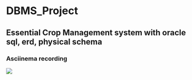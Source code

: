# DBMS_Project
 Essential Crop Management system with oracle sql, erd, physical schema
 ---
 
### Asciinema recording

<a href="https://asciinema.org/a/437902" target="_blank"><img src="https://asciinema.org/a/437902.svg" /></a>
